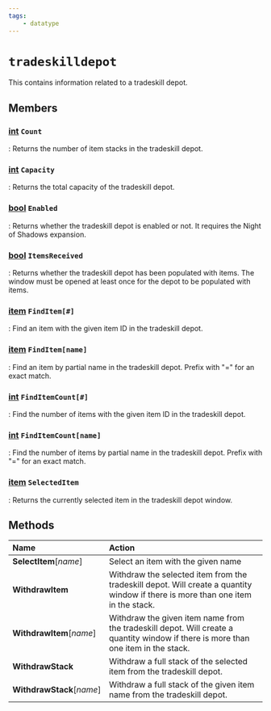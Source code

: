 ```yaml
---
tags:
    - datatype
---
```

# `tradeskilldepot`

This contains information related to a tradeskill depot.

## Members

### [int][int] `Count`

:   Returns the number of item stacks in the tradeskill depot.

### [int][int] `Capacity`

:   Returns the total capacity of the tradeskill depot.

### [bool][bool] `Enabled`

:   Returns whether the tradeskill depot is enabled or not. It requires the Night of Shadows expansion.

### [bool][bool] `ItemsReceived`

:   Returns whether the tradeskill depot has been populated with items. The window must be opened at least once for the depot to be populated with items.

### [item][item] `FindItem[#]`

:   Find an item with the given item ID in the tradeskill depot.

### [item][item] `FindItem[name]`

:   Find an item by partial name in the tradeskill depot. Prefix with "=" for an exact match.

### [int][int] `FindItemCount[#]`

:   Find the number of items with the given item ID in the tradeskill depot.

### [int][int] `FindItemCount[name]`

:   Find the number of items by partial name in the tradeskill depot. Prefix with "=" for an exact match.

### [item][item] `SelectedItem`

:   Returns the currently selected item in the tradeskill depot window.


## Methods

| Name | Action |
| :--- | :--- |
| **SelectItem**[_name_] | Select an item with the given name |
| **WithdrawItem** | Withdraw the selected item from the tradeskill depot. Will create a quantity window if there is more than one item in the stack. |
| **WithdrawItem**[_name_] | Withdraw the given item name from the tradeskill depot. Will create a quantity window if there is more than one item in the stack. |
| **WithdrawStack** | Withdraw a full stack of the selected item from the tradeskill depot. |
| **WithdrawStack**[_name_] | Withdraw a full stack of the given item name from the tradeskill depot. |
[int]: datatype-int.md
[string]: datatype-string.md
[achievementobj]: datatype-achievementobj.md
[bool]: datatype-bool.md
[time]: datatype-time.md
[achievement]: datatype-achievement.md
[achievementcat]: datatype-achievementcat.md
[altability]: datatype-altability.md
[spell]: datatype-spell.md
[bandolieritem]: #bandolieritem-datatype
[int64]: datatype-int64.md
[timestamp]: datatype-timestamp.md
[float]: datatype-float.md
[buff]: datatype-buff.md
[spawn]: datatype-spawn.md
[auratype]: datatype-auratype.md
[item]: datatype-item.md
[worldlocation]: datatype-worldlocation.md
[ticks]: datatype-ticks.md
[fellowship]: datatype-fellowship.md
[strinrg]: datatype-string.md
[xtarget]: datatype-xtarget.md
[dzmember]: datatype-dzmember.md
[window]: datatype-window.md
[zone]: datatype-zone.md
[fellowshipmember]: datatype-fellowshipmember.md
[class]: datatype-class.md
[heading]: datatype-heading.md
[ground]: datatype-ground.md
[inifile]: datatype-inifile.md
[inifilesection]: datatype-inifilesection.md
[inifilesectionkey]: datatype-inifilesectionkey.md
[double]: datatype-double.md
[invslot]: datatype-invslot.md
[augtype]: datatype-augtype.md
[itemspell]: datatype-itemspell.md
[evolving]: datatype-evolving.md
[keyringitem]: datatype-keyringitem.md
[raidmember]: datatype-raidmember.md
[body]: datatype-body.md
[cachedbuff]: datatype-cachedbuff.md
[deity]: datatype-deity.md
[race]: datatype-race.md
[taskmember]: datatype-task.md
